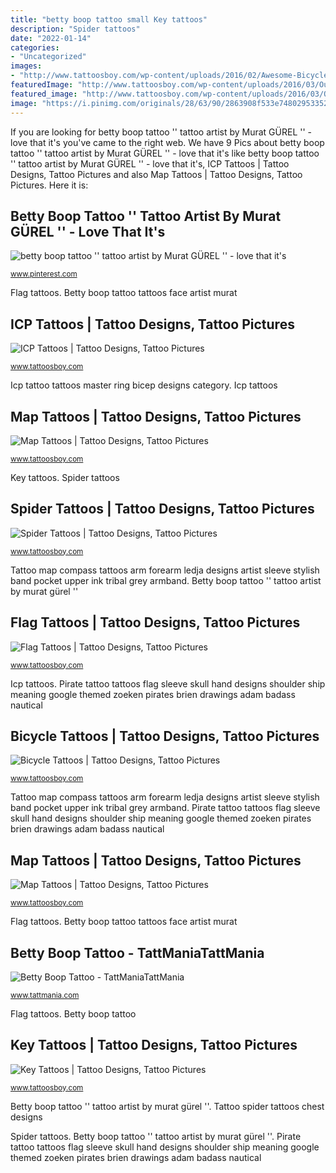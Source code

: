 ```yaml
---
title: "betty boop tattoo small Key tattoos"
description: "Spider tattoos"
date: "2022-01-14"
categories:
- "Uncategorized"
images:
- "http://www.tattoosboy.com/wp-content/uploads/2016/02/Awesome-Bicycle-Tattoo-On-Leg-TB1204.jpg"
featuredImage: "http://www.tattoosboy.com/wp-content/uploads/2016/03/Outline-And-Owl-Nd-Key-Tattoo-TB1134.jpg"
featured_image: "http://www.tattoosboy.com/wp-content/uploads/2016/03/Outline-And-Owl-Nd-Key-Tattoo-TB1134.jpg"
image: "https://i.pinimg.com/originals/28/63/90/2863908f533e74802953352dd411eebd.jpg"
---
```


If you are looking for betty boop tattoo &#039;&#039; tattoo artist by Murat GÜREL &#039;&#039; - love that it&#039;s you've came to the right web. We have 9 Pics about betty boop tattoo &#039;&#039; tattoo artist by Murat GÜREL &#039;&#039; - love that it&#039;s like betty boop tattoo &#039;&#039; tattoo artist by Murat GÜREL &#039;&#039; - love that it&#039;s, ICP Tattoos | Tattoo Designs, Tattoo Pictures and also Map Tattoos | Tattoo Designs, Tattoo Pictures. Here it is:

## Betty Boop Tattoo &#039;&#039; Tattoo Artist By Murat GÜREL &#039;&#039; - Love That It&#039;s

![betty boop tattoo &#039;&#039; tattoo artist by Murat GÜREL &#039;&#039; - love that it&#039;s](https://i.pinimg.com/originals/28/63/90/2863908f533e74802953352dd411eebd.jpg "Pirate tattoo tattoos flag sleeve skull hand designs shoulder ship meaning google themed zoeken pirates brien drawings adam badass nautical")

<small>www.pinterest.com</small>

Flag tattoos. Betty boop tattoo tattoos face artist murat

## ICP Tattoos | Tattoo Designs, Tattoo Pictures

![ICP Tattoos | Tattoo Designs, Tattoo Pictures](http://www.tattoosboy.com/wp-content/uploads/2016/03/ICP-Tattoo-On-Bicep-TB1227.jpeg "Betty boop tattoo")

<small>www.tattoosboy.com</small>

Icp tattoo tattoos master ring bicep designs category. Icp tattoos

## Map Tattoos | Tattoo Designs, Tattoo Pictures

![Map Tattoos | Tattoo Designs, Tattoo Pictures](http://www.tattoosboy.com/wp-content/uploads/2016/04/Punjab-Map-Tattoo-TB1114.jpg "Tattoo spider tattoos chest designs")

<small>www.tattoosboy.com</small>

Key tattoos. Spider tattoos

## Spider Tattoos | Tattoo Designs, Tattoo Pictures

![Spider Tattoos | Tattoo Designs, Tattoo Pictures](http://www.tattoosboy.com/wp-content/uploads/2016/02/Spidet-Tattoo-on-Chest-TB12134.jpg "Tattoo key tattoos owl designs cute outline leg ankle category arm tattoodesigns24 tatoo")

<small>www.tattoosboy.com</small>

Tattoo map compass tattoos arm forearm ledja designs artist sleeve stylish band pocket upper ink tribal grey armband. Betty boop tattoo &#039;&#039; tattoo artist by murat gürel &#039;&#039;

## Flag Tattoos | Tattoo Designs, Tattoo Pictures

![Flag Tattoos | Tattoo Designs, Tattoo Pictures](http://www.tattoosboy.com/wp-content/uploads/2016/01/Pirate-Falg-Tattoo-TB1092.jpg "Map tattoos")

<small>www.tattoosboy.com</small>

Icp tattoos. Pirate tattoo tattoos flag sleeve skull hand designs shoulder ship meaning google themed zoeken pirates brien drawings adam badass nautical

## Bicycle Tattoos | Tattoo Designs, Tattoo Pictures

![Bicycle Tattoos | Tattoo Designs, Tattoo Pictures](http://www.tattoosboy.com/wp-content/uploads/2016/02/Awesome-Bicycle-Tattoo-On-Leg-TB1204.jpg "Icp tattoo tattoos master ring bicep designs category")

<small>www.tattoosboy.com</small>

Tattoo map compass tattoos arm forearm ledja designs artist sleeve stylish band pocket upper ink tribal grey armband. Pirate tattoo tattoos flag sleeve skull hand designs shoulder ship meaning google themed zoeken pirates brien drawings adam badass nautical

## Map Tattoos | Tattoo Designs, Tattoo Pictures

![Map Tattoos | Tattoo Designs, Tattoo Pictures](http://www.tattoosboy.com/wp-content/uploads/2016/04/Stylish-Compass-And-Map-Tattoo-TB1120.jpg "Betty boop tattoo tattoos face artist murat")

<small>www.tattoosboy.com</small>

Flag tattoos. Betty boop tattoo tattoos face artist murat

## Betty Boop Tattoo - TattManiaTattMania

![Betty Boop Tattoo - TattManiaTattMania](https://www.tattmania.com/wp-content/uploads/2019/03/Betty-Boop-Tattoo.jpg "Flag tattoos")

<small>www.tattmania.com</small>

Flag tattoos. Betty boop tattoo

## Key Tattoos | Tattoo Designs, Tattoo Pictures

![Key Tattoos | Tattoo Designs, Tattoo Pictures](http://www.tattoosboy.com/wp-content/uploads/2016/03/Outline-And-Owl-Nd-Key-Tattoo-TB1134.jpg "Tattoo key tattoos owl designs cute outline leg ankle category arm tattoodesigns24 tatoo")

<small>www.tattoosboy.com</small>

Betty boop tattoo &#039;&#039; tattoo artist by murat gürel &#039;&#039;. Tattoo spider tattoos chest designs

Spider tattoos. Betty boop tattoo &#039;&#039; tattoo artist by murat gürel &#039;&#039;. Pirate tattoo tattoos flag sleeve skull hand designs shoulder ship meaning google themed zoeken pirates brien drawings adam badass nautical
